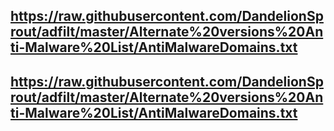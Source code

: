 ## https://raw.githubusercontent.com/DandelionSprout/adfilt/master/Alternate%20versions%20Anti-Malware%20List/AntiMalwareDomains.txt
## https://raw.githubusercontent.com/DandelionSprout/adfilt/master/Alternate%20versions%20Anti-Malware%20List/AntiMalwareDomains.txt
